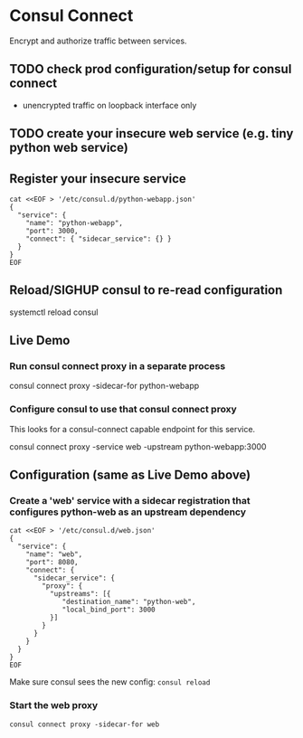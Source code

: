 # Consul Connect

Encrypt and authorize traffic between services.

## TODO check prod configuration/setup for consul connect
- unencrypted traffic on loopback interface only

## TODO create your insecure web service (e.g. tiny python web service)



## Register your insecure service

```
cat <<EOF > '/etc/consul.d/python-webapp.json'
{
  "service": {
    "name": "python-webapp",
    "port": 3000,
    "connect": { "sidecar_service": {} }
  }
}
EOF
```

## Reload/SIGHUP consul to re-read configuration
systemctl reload consul




## Live Demo
### Run consul connect proxy in a separate process
consul connect proxy -sidecar-for python-webapp


### Configure consul to use that consul connect proxy
This looks for a consul-connect capable endpoint for this service.

consul connect proxy -service web -upstream python-webapp:3000





## Configuration (same as Live Demo above)

### Create a 'web' service with a sidecar registration that configures python-web as an upstream dependency
```
cat <<EOF > '/etc/consul.d/web.json'
{
  "service": {
    "name": "web",
    "port": 8080,
    "connect": {
      "sidecar_service": {
        "proxy": {
          "upstreams": [{
             "destination_name": "python-web",
             "local_bind_port": 3000
          }]
        }
      }
    }
  }
}
EOF
```

Make sure consul sees the new config:
`consul reload`



### Start the web proxy

`consul connect proxy -sidecar-for web`




